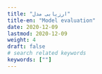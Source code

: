 ```yaml
---
title: "ارزیابی مدل"
title-en: "Model evaluation"
date: 2020-12-09
lastmod: 2020-12-09
weight: 4
draft: false
# search related keywords
keywords: [""]
---
```


